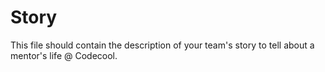 # Story

This file should contain the description of your team's story to tell about a mentor's life @ Codecool.
